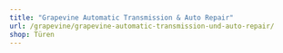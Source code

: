```yaml
---
title: "Grapevine Automatic Transmission & Auto Repair"
url: /grapevine/grapevine-automatic-transmission-und-auto-repair/
shop: Türen
---
```


